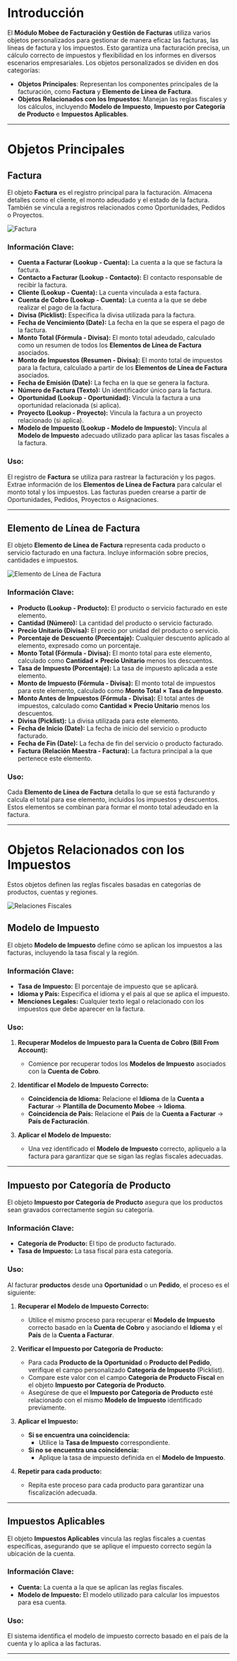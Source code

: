 # Introducción

El **Módulo Mobee de Facturación y Gestión de Facturas** utiliza varios objetos personalizados para gestionar de manera eficaz las facturas, las líneas de factura y los impuestos. Esto garantiza una facturación precisa, un cálculo correcto de impuestos y flexibilidad en los informes en diversos escenarios empresariales. Los objetos personalizados se dividen en dos categorías:

- **Objetos Principales**: Representan los componentes principales de la facturación, como **Factura** y **Elemento de Línea de Factura**.
- **Objetos Relacionados con los Impuestos**: Manejan las reglas fiscales y los cálculos, incluyendo **Modelo de Impuesto**, **Impuesto por Categoría de Producto** e **Impuestos Aplicables**.

---

# Objetos Principales

## Factura

El objeto **Factura** es el registro principal para la facturación. Almacena detalles como el cliente, el monto adeudado y el estado de la factura. También se vincula a registros relacionados como Oportunidades, Pedidos o Proyectos.

![Factura](./img/invoice-record.png)

### Información Clave:
- **Cuenta a Facturar (Lookup - Cuenta):** La cuenta a la que se factura la factura.
- **Contacto a Facturar (Lookup - Contacto):** El contacto responsable de recibir la factura.
- **Cliente (Lookup - Cuenta):** La cuenta vinculada a esta factura.
- **Cuenta de Cobro (Lookup - Cuenta):** La cuenta a la que se debe realizar el pago de la factura.
- **Divisa (Picklist):** Especifica la divisa utilizada para la factura.
- **Fecha de Vencimiento (Date):** La fecha en la que se espera el pago de la factura.
- **Monto Total (Fórmula - Divisa):** El monto total adeudado, calculado como un resumen de todos los **Elementos de Línea de Factura** asociados.
- **Monto de Impuestos (Resumen - Divisa):** El monto total de impuestos para la factura, calculado a partir de los **Elementos de Línea de Factura** asociados.
- **Fecha de Emisión (Date):** La fecha en la que se genera la factura.
- **Número de Factura (Texto):** Un identificador único para la factura.
- **Oportunidad (Lookup - Oportunidad):** Vincula la factura a una oportunidad relacionada (si aplica).
- **Proyecto (Lookup - Proyecto):** Vincula la factura a un proyecto relacionado (si aplica).
- **Modelo de Impuesto (Lookup - Modelo de Impuesto):** Vincula al **Modelo de Impuesto** adecuado utilizado para aplicar las tasas fiscales a la factura.

### Uso:
El registro de **Factura** se utiliza para rastrear la facturación y los pagos. Extrae información de los **Elementos de Línea de Factura** para calcular el monto total y los impuestos. Las facturas pueden crearse a partir de Oportunidades, Pedidos, Proyectos o Asignaciones.

---

## Elemento de Línea de Factura

El objeto **Elemento de Línea de Factura** representa cada producto o servicio facturado en una factura. Incluye información sobre precios, cantidades e impuestos.

![Elemento de Línea de Factura](./img/invoicelineitem-record.png)

### Información Clave:
- **Producto (Lookup - Producto):** El producto o servicio facturado en este elemento.
- **Cantidad (Número):** La cantidad del producto o servicio facturado.
- **Precio Unitario (Divisa):** El precio por unidad del producto o servicio.
- **Porcentaje de Descuento (Porcentaje):** Cualquier descuento aplicado al elemento, expresado como un porcentaje.
- **Monto Total (Fórmula - Divisa):** El monto total para este elemento, calculado como **Cantidad × Precio Unitario** menos los descuentos.
- **Tasa de Impuesto (Porcentaje):** La tasa de impuesto aplicada a este elemento.
- **Monto de Impuesto (Fórmula - Divisa):** El monto total de impuestos para este elemento, calculado como **Monto Total × Tasa de Impuesto**.
- **Monto Antes de Impuestos (Fórmula - Divisa):** El total antes de impuestos, calculado como **Cantidad × Precio Unitario** menos los descuentos.
- **Divisa (Picklist):** La divisa utilizada para este elemento.
- **Fecha de Inicio (Date):** La fecha de inicio del servicio o producto facturado.
- **Fecha de Fin (Date):** La fecha de fin del servicio o producto facturado.
- **Factura (Relación Maestra - Factura):** La factura principal a la que pertenece este elemento.

### Uso:
Cada **Elemento de Línea de Factura** detalla lo que se está facturando y calcula el total para ese elemento, incluidos los impuestos y descuentos. Estos elementos se combinan para formar el monto total adeudado en la factura.

---

# Objetos Relacionados con los Impuestos

Estos objetos definen las reglas fiscales basadas en categorías de productos, cuentas y regiones.

![Relaciones Fiscales](./img/tax-diagram.png)

## Modelo de Impuesto

El objeto **Modelo de Impuesto** define cómo se aplican los impuestos a las facturas, incluyendo la tasa fiscal y la región.

### Información Clave:
- **Tasa de Impuesto:** El porcentaje de impuesto que se aplicará.
- **Idioma y País:** Especifica el idioma y el país al que se aplica el impuesto.
- **Menciones Legales:** Cualquier texto legal o relacionado con los impuestos que debe aparecer en la factura.

### Uso:
1. **Recuperar Modelos de Impuesto para la Cuenta de Cobro (Bill From Account):**
   - Comience por recuperar todos los **Modelos de Impuesto** asociados con la **Cuenta de Cobro**.

2. **Identificar el Modelo de Impuesto Correcto:**
   - **Coincidencia de Idioma:** Relacione el **Idioma** de la **Cuenta a Facturar** -> **Plantilla de Documento Mobee** -> **Idioma**.
   - **Coincidencia de País:** Relacione el **País** de la **Cuenta a Facturar** -> **País de Facturación**.

3. **Aplicar el Modelo de Impuesto:**
   - Una vez identificado el **Modelo de Impuesto** correcto, aplíquelo a la factura para garantizar que se sigan las reglas fiscales adecuadas.

---

## Impuesto por Categoría de Producto

El objeto **Impuesto por Categoría de Producto** asegura que los productos sean gravados correctamente según su categoría.

### Información Clave:
- **Categoría de Producto:** El tipo de producto facturado.
- **Tasa de Impuesto:** La tasa fiscal para esta categoría.

### Uso:
Al facturar **productos** desde una **Oportunidad** o un **Pedido**, el proceso es el siguiente:

1. **Recuperar el Modelo de Impuesto Correcto:**
   - Utilice el mismo proceso para recuperar el **Modelo de Impuesto** correcto basado en la **Cuenta de Cobro** y asociando el **Idioma** y el **País** de la **Cuenta a Facturar**.

2. **Verificar el Impuesto por Categoría de Producto:**
   - Para cada **Producto de la Oportunidad** o **Producto del Pedido**, verifique el campo personalizado **Categoría de Impuesto** (Picklist).
   - Compare este valor con el campo **Categoría de Producto Fiscal** en el objeto **Impuesto por Categoría de Producto**.
   - Asegúrese de que el **Impuesto por Categoría de Producto** esté relacionado con el mismo **Modelo de Impuesto** identificado previamente.

3. **Aplicar el Impuesto:**
   - **Si se encuentra una coincidencia:**
     - Utilice la **Tasa de Impuesto** correspondiente.
   - **Si no se encuentra una coincidencia:**
     - Aplique la tasa de impuesto definida en el **Modelo de Impuesto**.

4. **Repetir para cada producto:**
   - Repita este proceso para cada producto para garantizar una fiscalización adecuada.

---

## Impuestos Aplicables

El objeto **Impuestos Aplicables** vincula las reglas fiscales a cuentas específicas, asegurando que se aplique el impuesto correcto según la ubicación de la cuenta.

### Información Clave:
- **Cuenta:** La cuenta a la que se aplican las reglas fiscales.
- **Modelo de Impuesto:** El modelo utilizado para calcular los impuestos para esa cuenta.

### Uso:
El sistema identifica el modelo de impuesto correcto basado en el país de la cuenta y lo aplica a las facturas.

---
